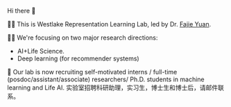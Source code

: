 Hi there 👋

🙋‍♀️ This is Westlake Representation Learning Lab, led by Dr. [Fajie Yuan](https://fajieyuan.github.io/). 

👩‍💻 We're focusing on two major research directions: 

- AI+Life Science.
- Deep learning (for recommender systems)


🤗 Our lab is now recruiting self-motivated interns / full-time (posdoc/assistant/associate) researchers/ Ph.D. students in machine learning and Life AI. 实验室招聘科研助理，实习生，博士生和博士后，请邮件联系。
